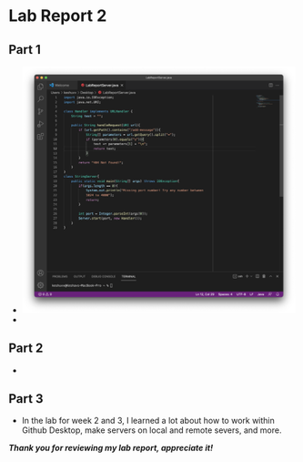 # Lab Report 2

## Part 1
   * ![Image](images/Part1.png)
   * 
   
   
## Part 2
   *

## Part 3
   * In the lab for week 2 and 3, I learned a lot about how to work within Github Desktop, make servers on local and remote severs, and more. 
 
***Thank you for reviewing my lab report, appreciate it!*** 

